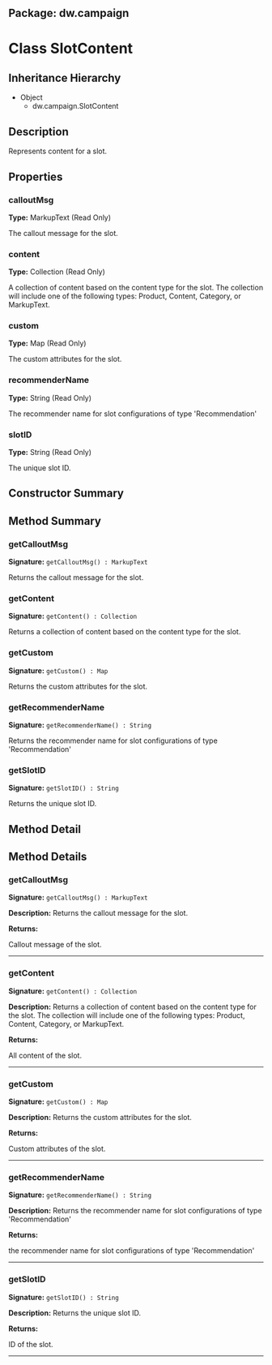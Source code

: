 ## Package: dw.campaign

# Class SlotContent

## Inheritance Hierarchy

- Object
  - dw.campaign.SlotContent

## Description

Represents content for a slot.

## Properties

### calloutMsg

**Type:** MarkupText (Read Only)

The callout message for the slot.

### content

**Type:** Collection (Read Only)

A collection of content based on the content type
 for the slot. The collection will include one of the following
 types: Product, Content, Category, or MarkupText.

### custom

**Type:** Map (Read Only)

The custom attributes for the slot.

### recommenderName

**Type:** String (Read Only)

The recommender name for slot configurations of type 'Recommendation'

### slotID

**Type:** String (Read Only)

The unique slot ID.

## Constructor Summary

## Method Summary

### getCalloutMsg

**Signature:** `getCalloutMsg() : MarkupText`

Returns the callout message for the slot.

### getContent

**Signature:** `getContent() : Collection`

Returns a collection of content based on the content type for the slot.

### getCustom

**Signature:** `getCustom() : Map`

Returns the custom attributes for the slot.

### getRecommenderName

**Signature:** `getRecommenderName() : String`

Returns the recommender name for slot configurations of type 'Recommendation'

### getSlotID

**Signature:** `getSlotID() : String`

Returns the unique slot ID.

## Method Detail

## Method Details

### getCalloutMsg

**Signature:** `getCalloutMsg() : MarkupText`

**Description:** Returns the callout message for the slot.

**Returns:**

Callout message of the slot.

---

### getContent

**Signature:** `getContent() : Collection`

**Description:** Returns a collection of content based on the content type for the slot. The collection will include one of the following types: Product, Content, Category, or MarkupText.

**Returns:**

All content of the slot.

---

### getCustom

**Signature:** `getCustom() : Map`

**Description:** Returns the custom attributes for the slot.

**Returns:**

Custom attributes of the slot.

---

### getRecommenderName

**Signature:** `getRecommenderName() : String`

**Description:** Returns the recommender name for slot configurations of type 'Recommendation'

**Returns:**

the recommender name for slot configurations of type 'Recommendation'

---

### getSlotID

**Signature:** `getSlotID() : String`

**Description:** Returns the unique slot ID.

**Returns:**

ID of the slot.

---